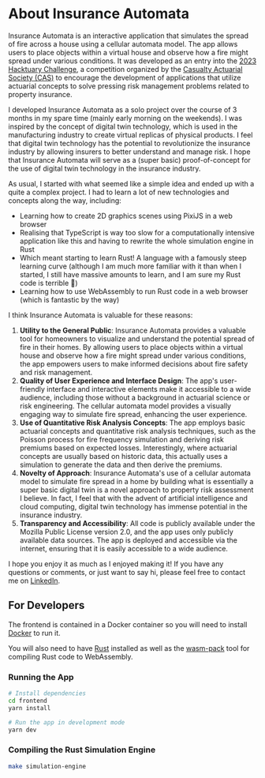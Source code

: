 About Insurance Automata
========================

Insurance Automata is an interactive application that simulates the
spread of fire across a house using a cellular automata model. The app
allows users to place objects within a virtual house and observe how a
fire might spread under various conditions. It was developed as an entry
into the [2023 Hacktuary
Challenge](https://www.casact.org/article/2023-cas-hacktuary-challenge-hack-back),
a competition organized by the [Casualty Actuarial Society
(CAS)](https://www.casact.org/) to encourage the development of
applications that utilize actuarial concepts to solve pressing risk
management problems related to property insurance.

I developed Insurance Automata as a solo project over the course of 3
months in my spare time (mainly early morning on the weekends). I was
inspired by the concept of digital twin technology, which is used in the
manufacturing industry to create virtual replicas of physical products.
I feel that digital twin technology has the potential to revolutionize
the insurance industry by allowing insurers to better understand and
manage risk. I hope that Insurance Automata will serve as a (super
basic) proof-of-concept for the use of digital twin technology in the
insurance industry.

As usual, I started with what seemed like a simple idea and ended up
with a quite a complex project. I had to learn a lot of new technologies
and concepts along the way, including:

-   Learning how to create 2D graphics scenes using PixiJS in a web
    browser
-   Realising that TypeScript is way too slow for a computationally
    intensive application like this and having to rewrite the whole
    simulation engine in Rust
-   Which meant starting to learn Rust! A language with a famously steep
    learning curve (although I am much more familiar with it than when I
    started, I still have massive amounts to learn, and I am sure my
    Rust code is terrible 🙂)
-   Learning how to use WebAssembly to run Rust code in a web browser
    (which is fantastic by the way)

I think Insurance Automata is valuable for these reasons:

1.  **Utility to the General Public**: Insurance Automata provides a
    valuable tool for homeowners to visualize and understand the
    potential spread of fire in their homes. By allowing users to place
    objects within a virtual house and observe how a fire might spread
    under various conditions, the app empowers users to make informed
    decisions about fire safety and risk management.
2.  **Quality of User Experience and Interface Design**: The app\'s
    user-friendly interface and interactive elements make it accessible
    to a wide audience, including those without a background in
    actuarial science or risk engineering. The cellular automata model
    provides a visually engaging way to simulate fire spread, enhancing
    the user experience.
3.  **Use of Quantitative Risk Analysis Concepts**: The app employs
    basic actuarial concepts and quantitative risk analysis techniques,
    such as the Poisson process for fire frequency simulation and
    deriving risk premiums based on expected losses. Interestingly,
    where actuarial concepts are usually based on historic data, this
    actually uses a simulation to generate the data and then derive the
    premiums.
4.  **Novelty of Approach**: Insurance Automata\'s use of a cellular
    automata model to simulate fire spread in a home by building what is
    essentially a super basic digital twin is a novel approach to
    property risk assessment I believe. In fact, I feel that with the
    advent of artificial intelligence and cloud computing, digital twin
    technology has immense potential in the insurance industry.
5.  **Transparency and Accessibility**: All code is publicly available
    under the Mozilla Public License version 2.0, and the app uses only
    publicly available data sources. The app is deployed and accessible
    via the internet, ensuring that it is easily accessible to a wide
    audience.

I hope you enjoy it as much as I enjoyed making it! If you have any
questions or comments, or just want to say hi, please feel free to
contact me on [LinkedIn](https://www.linkedin.com/in/cbalona/).

## For Developers

The frontend is contained in a Docker container so you will need to
install [Docker](https://www.docker.com/) to run it.

You will also need to have [Rust](https://www.rust-lang.org/) installed as well as
the [wasm-pack](https://rustwasm.github.io/wasm-pack/installer/) tool
for compiling Rust code to WebAssembly.

### Running the App

```bash
# Install dependencies
cd frontend
yarn install

# Run the app in development mode
yarn dev
```

### Compiling the Rust Simulation Engine

```bash
make simulation-engine
```